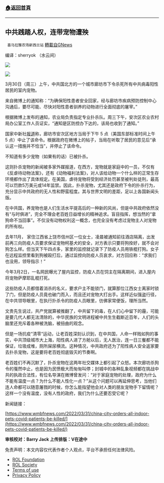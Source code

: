 ###  [:house:返回首頁](https://github.com/ourhimalayas/txt)
---


## 中共践踏人权，连带宠物遭殃
` 喜马拉雅农场新西兰站` [轉載自GNews](https://gnews.org/zh-hans/2273956/)

编译：sherryok （水云间）

![](https://assets.gnews.org/wp-content/uploads/2022/03/G%E6%96%B0%E9%97%BB-3.jpg)







![](https://assets.gnews.org/wp-content/uploads/2022/04/image-146.png)

3月30日（周三）上午，中共国北方的一个城市廊坊市下令杀死所有中共病毒阳性居民的室内宠物。

来自微博上的通知称：“为确保阳性患者安全回家，经与廊坊市疾病预防控制中心沟通后，要尽可能、尽快对阳性患者驯养的动物进行全面彻底的屠宰。”

根据微博上发布的通知，农业局负责指定专业扑杀队。周三下午，安次区农业农村局办公室工作人员证实，“通知是区防控办下达的，该局也收到了通知。”

国家中新社[报道](https://weibo.com/3604378011/Lm9eMFG0P)称，廊坊市安次区地方当局于下午 5 点（美国东部标准时间上午 5 点）中止了该命令。根据政府在微博上的帖子，当局在听取了居民的意见后“承认这一措施并不恰当”，并停止了该命令。

不知道有多少宠物（如果有的话）已被扑杀。

这则扑杀宠物的新闻被多家外媒报道，在西方，宠物就是家庭中的一员，不仅有《反虐待动物法案》，还有《动物福利法案》，对人该给动物一个什么样的正常生存环境都作出了具体规定。在美国，虐待宠物将受到经济处罚甚至被判处徒刑，最高可以罚款5万美元或14年监禁。因此，扑杀宠物，尤其还是政府下令的扑杀行为，充分显示中共政府的无人性和野蛮程度。其与世界文明的差距，足以上各国新闻头版。

在中共国，养宠物也是人们生活水平提高后的一种新的风尚，但是中共政府依然没有“与时俱进”，完全不理会老百姓日益增长的精神追求。盲目指挥，想当然的“拿狗命不当回事”。不仅没有动物权利这一概念，也完全没有考虑过宠物主人对宠物的所有权。

去年11月， 家住江西省上饶市信州区一位女士，凌晨被通知前往酒店隔离，出发前再三向防疫人员要求保证宠物柯基犬的安全，对方表示只要将狗拴好，就不会对狗怎么样。但当天下午四点多，家里的监控就记录下了防疫人员用铁棍打狗。女子在远程监控里看到狗被殴打后，通过监控向防疫人员哀求，对方回应称：“求我们也没用，领导指示！”

今年3月2日，一名网民曝光了屋内监控，防疫人员在饲主在隔离期间，进入屋内将宠物萨摩耶乱棍打死。

这些防疫人员都借着消杀的名义，要求户主不能锁门，就算那位江西女士离家时锁了门，但是防疫人员竟也破门而入，而且还对宠物大打出手。这样近似强盗行径，在中共领导眼里，在执行扑杀令的防疫人员眼里，彷佛家常便饭，理所当然。

文贵先生说过，共产党就算被推翻了，中共留下的毒，在人们心中留下的霾，可能是要几代人都无法清除的，中华民族的文明进程被中共生生截断近百年，人们的头脑里还充斥着各种被洗脑，被扭曲的观念。

但是一场抗疫“清零“运动，让老百姓深刻认识到，在中共国，人命一样贱如狗的事实，中共顶级城市大上海，阳性病人进了方舱以后，无人医治，连一日三餐都不能保证，垃圾成堆，厕所屎尿横流。这种情况，中共政府还为了阳性病人安全返家要去扑杀宠物，这是要将老百姓彻底毁灭的节奏啊。

老百姓们不再沉默了，扑杀宠物在这两年社交媒体上都引起了众怒。本次廊坊杀狗令的戛然中止，也是因为民愤极大而匆匆叫停；封城中的各种乱象视频都在挑战中共的执政合法性，有位名导演在微博曾发问：“对于家庭宠物的处理，政府为什么不能有温度一点？为什么不能人性化一点？”从这个问题可以再延伸思考，当他们连人命都可以随意屠戮的时候，你怎么能指望他会对人类的朋友宠物手下留情呢？这样一个没有温度，没有人性的政府，我们为什么还要忍受它呢？

新闻链接：

[https://www.wmbfnews.com/2022/03/31/china-city-orders-all-indoor-pets-covid-patients-be-killed/](https://www.wmbfnews.com/2022/03/31/china-city-orders-all-indoor-pets-covid-patients-be-killed/)

**审核校对：Barry Jack
上传排版：V在途中**

 

免责声明：本文内容仅代表作者个人观点，平台不承担任何法律风险。

- [ROL Foundation](https://rolfoundation.org/)
- [ROL Society](https://rolsociety.org/)
- [Terms of use](https://gnews.org/terms-of-use-3/)
- [Privacy Policy](https://gnews.org/privacy-policy/)

